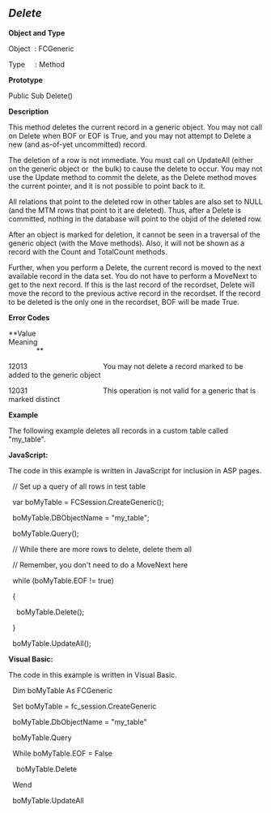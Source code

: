 _Delete_
--------

**Object and Type**

Object  : FCGeneric

Type     : Method

**Prototype**

Public Sub Delete()

**Description**

This method deletes the current record in a generic object. You may not call on Delete when BOF or EOF is True, and you may not attempt to Delete a new (and as-of-yet uncommitted) record.

The deletion of a row is not immediate. You must call on UpdateAll (either on the generic object or  the bulk) to cause the delete to occur. You may not use the Update method to commit the delete, as the Delete method moves the current pointer, and it is not possible to point back to it.

All relations that point to the deleted row in other tables are also set to NULL (and the MTM rows that point to it are deleted). Thus, after a Delete is committed, nothing in the database will point to the objid of the deleted row.

After an object is marked for deletion, it cannot be seen in a traversal of the generic object (with the Move methods). Also, it will not be shown as a record with the Count and TotalCount methods.

Further, when you perform a Delete, the current record is moved to the next available record in the data set. You do not have to perform a MoveNext to get to the next record. If this is the last record of the recordset, Delete will move the record to the previous active record in the recordset. If the record to be deleted is the only one in the recordset, BOF will be made True.

**Error Codes**

**Value                                     Meaning                                                                                                                               **

12013                                      You may not delete a record marked to be added to the generic object

12031                                      This operation is not valid for a generic that is marked distinct

**Example**

The following example deletes all records in a custom table called "my_table".

**JavaScript:**

The code in this example is written in JavaScript for inclusion in ASP pages.

  // Set up a query of all rows in test table

  var boMyTable = FCSession.CreateGeneric();

  boMyTable.DBObjectName = "my_table";

  boMyTable.Query();

  // While there are more rows to delete, delete them all

  // Remember, you don't need to do a MoveNext here

  while (boMyTable.EOF != true)

  {

    boMyTable.Delete();

  }

  boMyTable.UpdateAll();

**Visual Basic:**

The code in this example is written in Visual Basic.

  Dim boMyTable As FCGeneric

  Set boMyTable = fc_session.CreateGeneric

  boMyTable.DbObjectName = "my_table"

  boMyTable.Query

  While boMyTable.EOF = False

    boMyTable.Delete

  Wend

  boMyTable.UpdateAll